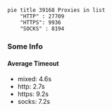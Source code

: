 
```mermaid
pie title 39168 Proxies in list
    "HTTP" : 27709
    "HTTPS": 9936
    "SOCKS" : 8194
```

### Some Info
#### Average Timeout

- mixed: 4.6s
- http: 2.7s
- https: 9.2s
- socks: 7.2s